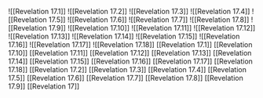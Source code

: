 ![[Revelation 17.1]]
![[Revelation 17.2]]
![[Revelation 17.3]]
![[Revelation 17.4]]
![[Revelation 17.5]]
![[Revelation 17.6]]
![[Revelation 17.7]]
![[Revelation 17.8]]
![[Revelation 17.9]]
![[Revelation 17.10]]
![[Revelation 17.11]]
![[Revelation 17.12]]
![[Revelation 17.13]]
![[Revelation 17.14]]
![[Revelation 17.15]]
![[Revelation 17.16]]
![[Revelation 17.17]]
![[Revelation 17.18]]
[[Revelation 17.1]]
[[Revelation 17.10]]
[[Revelation 17.11]]
[[Revelation 17.12]]
[[Revelation 17.13]]
[[Revelation 17.14]]
[[Revelation 17.15]]
[[Revelation 17.16]]
[[Revelation 17.17]]
[[Revelation 17.18]]
[[Revelation 17.2]]
[[Revelation 17.3]]
[[Revelation 17.4]]
[[Revelation 17.5]]
[[Revelation 17.6]]
[[Revelation 17.7]]
[[Revelation 17.8]]
[[Revelation 17.9]]
[[Revelation 17]]
